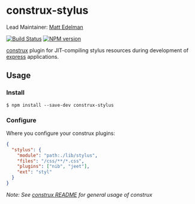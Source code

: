 # construx-stylus

Lead Maintainer: [Matt Edelman](https://github.com/grawk)

[![Build Status](https://travis-ci.org/krakenjs/construx-stylus.svg?branch=master)](https://travis-ci.org/krakenjs/construx-stylus)
[![NPM version](https://badge.fury.io/js/construx-stylus.png)](http://badge.fury.io/js/construx-stylus)

[construx](https://github.com/krakenjs/construx) plugin for JIT-compiling stylus resources during development of [express](http://expressjs.com/) applications.


## Usage

### Install

```shell
$ npm install --save-dev construx-stylus
```

### Configure

Where you configure your construx plugins:

```json
{
  "stylus": {
    "module": "path:./lib/stylus",
    "files": "/css/**/*.css",
    "plugins": ["nib", "jeet"],
    "ext": "styl"
  }
}
```


_Note: See [construx README](https://github.com/krakenjs/construx/blob/master/README.md) for general usage of construx_

